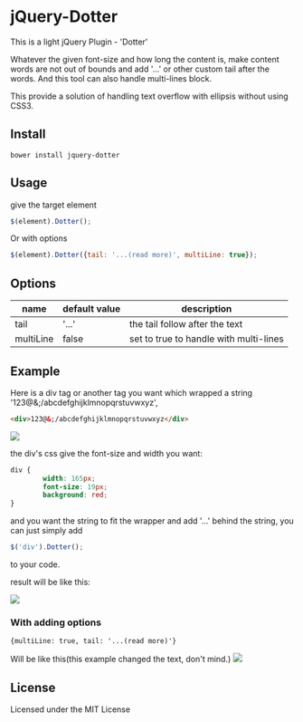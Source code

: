 jQuery-Dotter
=============

This is a light jQuery Plugin - 'Dotter'

Whatever the given font-size and how long the content is, make content words are not out of bounds and add '...' or other custom tail after the words. And this tool can also handle multi-lines block.

This provide a solution of handling text overflow with ellipsis without using CSS3.

Install
-------

``` bower install jquery-dotter ```

Usage
-----

give the target element 

```JavaScript
$(element).Dotter();
```

Or with options

```JavaScript
$(element).Dotter({tail: '...(read more)', multiLine: true});
```

Options
-------

|name| default value  |description |
|----|----------------|------------|
|tail| '...'  | the tail follow after the text  |
| multiLine  | false  | set to true to handle with multi-lines  |
Example
------
Here is a div tag or another tag you want which wrapped a string '123@&;/abcdefghijklmnopqrstuvwxyz',
```html
<div>123@&;/abcdefghijklmnopqrstuvwxyz</div>
```
![](https://raw.github.com/tom76kimo/jQuery-Dotter/master/wiki/images/1.jpg)

 the div's css give the font-size and width you want:
```css
div {
	    width: 165px;
		font-size: 19px;
		background: red;
}
```
and you want the string to fit the wrapper and add '...' behind the string, you can just simply add

```JavaScript
$('div').Dotter();
```
to your code.

result will be like this:

![](https://raw.github.com/tom76kimo/jQuery-Dotter/master/wiki/images/2.jpg)

### With adding options
```{multiLine: true, tail: '...(read more)'}```

Will be like this(this example changed the text, don't mind.)
![](https://raw.github.com/tom76kimo/jQuery-Dotter/master/wiki/images/3.jpg)

License
-------

Licensed under the MIT License

